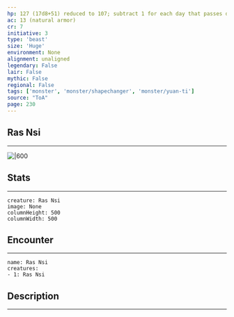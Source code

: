 ```yaml
---
hp: 127 (17d8+51) reduced to 107; subtract 1 for each day that passes during the adventure
ac: 13 (natural armor)
cr: 7
initiative: 3
type: 'beast'    
size: 'Huge'
environment: None
alignment: unaligned
legendary: False
lair: False
mythic: False
regional: False
tags: ['monster', 'monster/shapechanger', 'monster/yuan-ti']
source: "ToA"
page: 230
---
```


## Ras Nsi
---

![|600](D:/Program%20Files/5e.tools/img/bestiary/ToA/Ras%20Nsi.jpg)

## Stats
---

```statblock
creature: Ras Nsi
image: None
columnHeight: 500
columnWidth: 500
```

## Encounter
---

```encounter-table
name: Ras Nsi
creatures:
- 1: Ras Nsi
```

## Description
---




